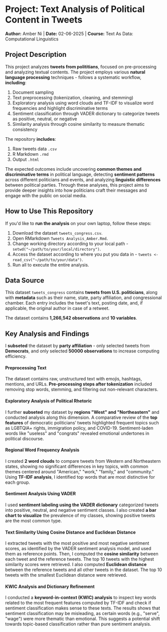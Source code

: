 # Project: Text Analysis of Political Content in Tweets 
**Author:** Amber Ni | **Date:** 02-06-2025 | **Course:** Text As Data: Computational Linguistics

## Project Description
This project analyzes **tweets from polititians**, focused on pre-processing and analyzing textual contents. The project employs various **natural language processing** techniques - follows a systematic workflow, **including**:
1. Document sampling
2. Text preprocessing (tokenization, cleaning, and stemming)
3. Exploratory analysis using word clouds and TF-IDF to visualize word frequencies and highlight discriminative terms
4. Sentiment classification through VADER dictionary to categorize tweets as positive, neutral, or negative
5. Similarity analysis through cosine similarity to measure thematic consistency

The repository **includes**: 
1. Raw tweets data `.csv`
2. R Markdown `.rmd`
3. Output `.html`

The expected outcomes include uncovering **common themes and discriminative terms** in political language, detecting **sentiment patterns** across different politicians and events, and analyzing **linguistic differences** between political parties. Through these analyses, this project aims to provide deeper insights into how politicians craft their messages and engage with the public on social media.

## How to Use This Repository

If you'd like to **run the analysis** on your own laptop, follow these steps:
  1. Download the dataset `tweets_congress.csv`.
  2. Open RMarkdown `Tweets Analysis_Amber.Rmd`.
  3. Change working directory according to your local path - `setwd("~/path/to/your/local/directory")`.
  4. Access the dataset according to where you put you data in - `tweets <- read_csv("~/path/to/your/data")`.
  5. Run all to execute the entire analysis.

## Data Source 

This dataset `tweets_congress` contains **tweets from U.S. politicians**, along with **metadata** such as their name, state, party affiliation, and congressional chamber. Each entry includes the tweet's text, posting date, and, if applicable, the original author in case of a retweet. 

The dataset contains **1,266,542 observations** and **10 variables**.

## Key Analysis and Findings

I **subseted** the dataset by **party affiliation** - only selected tweets from **Democrats**, and only selected **50000 observations** to increase computing efficiency. 

#### Preprocessing Text
The dataset contains raw, unstructured text with emojis, hashtags, mentions, and URLs. **Pre-processing steps after tokenization** included removing stop words, stemming, and filtering out non-relevant characters.

#### Exploratory Analysis of Political Rhetoric
I further **subseted** my dataset by **regions "West" and "Northeastern"** and conducted analysis along this dimension. A comparative review of the **top features** of democratic politicians’ tweets highlighted frequent topics such as LGBTQIA+ rights, immigration policy, and COVID-19. Sentiment-laden words like "useless" and "congrats" revealed emotional undertones in political discourse. 

#### Regional Word Frequency Analysis
I created **2 word clouds** to compare tweets from Western and Northeastern states, showing no significant differences in key topics, with common themes centered around "American," "work," "family," and "community." Using **TF-IDF analysis**, I identified top words that are most distinctive for each group.

#### Sentiment Analysis Using VADER
I used **sentiment labeling using the VADER dictionary** categorized tweets into positive, neutral, and negative sentiment classes. I also created **a bar chart to visualize** the prevalence of my classes, showing positive tweets are the most common type.

#### Text Similarity Using Cosine Distance and Euclidean Distance
I extracted tweets with the most positive and most negative sentiment scores, as identified by the VADER sentiment analysis model, and used them as reference points. Then, I computed the **cosine similarity** between each tweet and the reference tweets. The top 10 tweets with the highest similarity scores were retrieved. I also computed **Euclidean distance** between the reference tweets and all other tweets in the dataset. The top 10 tweets with the smallest Euclidean distance were retrieved.

#### KWIC Analysis and Dictionary Refinement
I conducted a **keyword-in-context (KWIC) analysis** to inspect key words related to the most frequent features computed by TF-IDF and check if sentiment classification makes sense to these texts. The results shows that sentiment classification may be misleading, as certain words (e.g., "serve", "wage") were more thematic than emotional. This suggests a potential shift towards topic-based classification rather than pure sentiment analysis.


